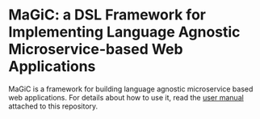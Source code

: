 # MaGiC: a DSL Framework for Implementing Language Agnostic Microservice-based Web Applications
MaGiC is a framework for building language agnostic microservice based web applications.
For details about how to use it, read the [user manual](https://github.com/claudiuciumedean/language-agnostic-microservice-dsl/blob/master/MaGiC__User_Manual.pdf) attached to this repository.
